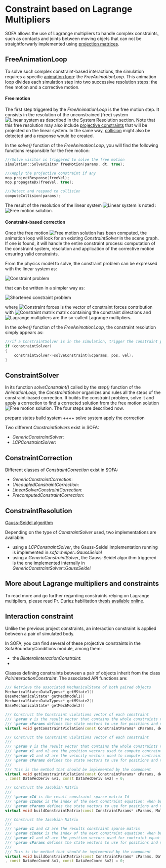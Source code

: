 Constraint based on Lagrange Multipliers
========================================

SOFA allows the use of Lagrange multipliers to handle complex constraints, such as contacts and joints between moving objets that can not be straightforwarly implemented using [projection matrices](https://www.sofa-framework.org/community/doc/main-principles/constraints/projective-constraint/).



FreeAnimationLoop
-----------------

To solve such complex constraint-based interactions, the simulation requires a specific [animation loop](https://www.sofa-framework.org/community/doc/main-principles/animationloop-and-visitors/): the _FreeAnimationLoop_. This animation loop divides each simulation step into two successive resolution steps: the free motion and a corrective motion.


#### Free motion ####
The first step triggered by the _FreeAnimationLoop_ is the free motion step. It consists in the resolution of the unconstrained (free) system <img src="https://latex.codecogs.com/gif.latex?$$\mathbf{A}x=b$$" title="Linear system" /> as described in the System Resolution section. Note that this free resolution may also include [projective constraints](https://www.sofa-framework.org/community/doc/main-principles/constraints/projective-constraint) that will be projected on the linear system. In the same way, [collision](https://www.sofa-framework.org/community/doc/main-principles/multi-model-representation/collisions) might also be detected and a response would be created.	

In the _solve()_ function of the _FreeAnimationLoop_, you will find the following functions responsible for the free motion:
``` cpp
///Solve visitor is triggered to solve the free motion
simulation::SolveVisitor freeMotion(params, dt, true);

///Apply the projective constraint if any
mop.projectResponse(freeVel);
mop.propagateDx(freeVel, true);

///Detect and respond to collision
computeCollision(params);
```

The result of the resolution of the linear system <img src="https://latex.codecogs.com/gif.latex?$$\mathbf{A}x=b$$" title="Linear system" /> is noted : <img src="https://latex.codecogs.com/gif.latex?$$x_{free}$$" title="Free motion solution" />.

#### Constraint-based correction ####
Once the free motion <img src="https://latex.codecogs.com/gif.latex?$$x_{free}$$" title="Free motion solution" /> has been computed, the animation loop will look for an existing _ConstraintSolver_ in the scene graph. If one is found, it will handle the entire constraint process: computation of the constraint system, resolution and application of the corrective motion ensuring valid constraints.

From the physics model to solve, the constraint problem can be expressed with the linear system as:

<img src="https://latex.codecogs.com/gif.latex?$$\left(\mathbf{M}+dt\textstyle\frac{\partial%20f}{\partial%20\dot{x}}+dt^2\textstyle\frac{\partial%20f}{\partial%20x}\right)\Delta%20v=-dt(f+dt\textstyle\frac{\partial%20f}{\partial%20x}%20-%20\mathbf{H}^T\lambda)$$" title="Constraint problem" />

that can be written in a simpler way as:

<img src="https://latex.codecogs.com/gif.latex?$$\mathbf{A}\Delta%20v=b+dt\mathbf{H}^T\lambda)$$" title="Shortened constraint problem" />

where <img src="https://latex.codecogs.com/gif.latex?$$\mathbf{H}^T\lambda)$$" title="Constraint forces" /> is the vector of constraint forces contribution with <img src="https://latex.codecogs.com/gif.latex?$$\mathbf{H}$$" title="Constraint matrix" /> matrix containing the constraint directions and <img src="https://latex.codecogs.com/gif.latex?$$\lambda)$$" title="Lagrange multipliers" /> are the so-called Lagrange multipliers.


In the _solve()_ function of the _FreeAnimationLoop_, the constraint resolution simply appears as:
``` cpp
///if a ConstraintSolver is in the simulation, trigger the constraint pipeline
if (constraintSolver)
{
	constraintSolver->solveConstraint(&cparams, pos, vel);
}
```



ConstraintSolver
----------------

In its function _solveConstraint()_ called by the _step()_ function of the _AnimationLoop_, the _ConstraintSolver_ organizes and rules all the steps of the constraint-based correction. It builds the constraint problem, solve it and apply a correction to find a corrected solution from the free motion solution <img src="https://latex.codecogs.com/gif.latex?$$x_{free}$$" title="Free motion solution" />. The four steps are described now.

prepare states
build system ++++
solve system
apply the correction

Two different _ConstraintSolvers_ exist in SOFA:
  - _GenericConstraintSolver_: 
  - _LCPConstraintSolver_: 



ConstraintCorrection
--------------------

Different classes of _ConstraintCorrection_ exist in SOFA:
  - _GenericConstraintCorrection_: 
  - _UncoupledConstraintCorrection_: 
  - _LinearSolverConstraintCorrection_: 
  - _PrecomputedConstraintCorrection_: 



ConstraintResolution
--------------------

[Gauss-Seidel algorithm](https://en.wikipedia.org/wiki/Gauss%E2%80%93Seidel_method)

Depending on the type of _ConstraintSolver_ used, two implementations are available:
  - using a _LCPConstraintSolver_, the Gauss-Seidel implementation running is implemented in _sofa::helper::GaussSeidel_
  - using a _GenericConstraintSolver_, the Gauss-Seidel algorithm triggered is the one implemented internally in _GenericConstraintSolver::GaussSeidel_



More about Lagrange multipliers and constraints
-----------------------------------------------

To read more and go further regarding constraints relying on Lagrange multipliers, please read Pr. Duriez habilitation [thesis available online](http://tel.archives-ouvertes.fr/tel-00785118/).











Interaction constraint
----------------------

Unlike the previous project constraints, an interaction constraint is applied between a pair of simulated body.

In SOFA, you can find several of these projective constraints in the SofaBoundaryConditions module, among them:
  - the _BilateralInteractionConstraint_: 
  - 
  

Classes defining constraints between a pair of objects inherit from the class _PairInteractionConstraint_. The associated API functions are:

``` cpp
/// Retrieve the associated MechanicalState of both paired objects
MechanicalState<DataTypes>* getMState1()
BaseMechanicalState* getMechModel1()
MechanicalState<DataTypes>* getMState2()
BaseMechanicalState* getMechModel2()

/// Construct the Constraint violations vector of each constraint
/// \param v is the result vector that contains the whole constraints violations
/// \param cParams defines the state vectors to use for positions and velocities. Also defines the order of the constraint (POS, VEL, ACC)
virtual void getConstraintViolation(const ConstraintParams* cParams, defaulttype::BaseVector *v) override;

/// Construct the Constraint violations vector of each constraint
///
/// \param v is the result vector that contains the whole constraints violations
/// \param x1 and x2 are the position vectors used to compute contraint position violation
/// \param v1 and v2 are the velocity vectors used to compute contraint velocity violation
/// \param cParams defines the state vectors to use for positions and velocities. Also defines the order of the constraint (POS, VEL, ACC)
///
/// This is the method that should be implemented by the component
virtual void getConstraintViolation(const ConstraintParams* cParams, defaulttype::BaseVector *v, const DataVecCoord &x1, const DataVecCoord &x2
, const DataVecDeriv &v1, const DataVecDeriv &v2) = 0;

/// Construct the Jacobian Matrix
///
/// \param cId is the result constraint sparse matrix Id
/// \param cIndex is the index of the next constraint equation: when building the constraint matrix, you have to use this index, and then update it
/// \param cParams defines the state vectors to use for positions and velocities. Also defines the order of the constraint (POS, VEL, ACC)
virtual void buildConstraintMatrix(const ConstraintParams* cParams, MultiMatrixDerivId cId, unsigned int &cIndex) override;

/// Construct the Jacobian Matrix
///
/// \param c1 and c2 are the results constraint sparse matrix
/// \param cIndex is the index of the next constraint equation: when building the constraint matrix, you have to use this index, and then update it
/// \param x1 and x2 are the position vectors used for contraint equation computation
/// \param cParams defines the state vectors to use for positions and velocities. Also defines the order of the constraint (POS, VEL, ACC)
///
/// This is the method that should be implemented by the component
virtual void buildConstraintMatrix(const ConstraintParams* cParams, DataMatrixDeriv &c1, DataMatrixDeriv &c2, unsigned int &cIndex
, const DataVecCoord &x1, const DataVecCoord &x2) = 0;

```


